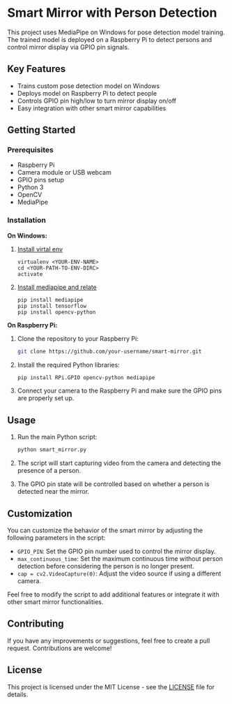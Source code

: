 # Smart Mirror with Person Detection

This project uses MediaPipe on Windows for pose detection model training. The trained model is deployed on a Raspberry Pi to detect persons and control mirror display via GPIO pin signals.

## Key Features

- Trains custom pose detection model on Windows 
- Deploys model on Raspberry Pi to detect people  
- Controls GPIO pin high/low to turn mirror display on/off
- Easy integration with other smart mirror capabilities

## Getting Started

### Prerequisites

- Raspberry Pi
- Camera module or USB webcam
- GPIO pins setup
- Python 3
- OpenCV 
- MediaPipe
### Installation

**On Windows:**

1. [Install virtal env](https://simplelearn.tw/python-virtualenv/)
   ```
   virtualenv <YOUR-ENV-NAME>
   cd <YOUR-PATH-TO-ENV-DIRC>
   activate
   ```

2. [Install mediapipe and relate](https://ithelp.ithome.com.tw/articles/10297967)
   ```
   pip install mediapipe
   pip install tensorflow
   pip install opencv-python
   ```

**On Raspberry Pi:**  

1. Clone the repository to your Raspberry Pi:

   ```bash
   git clone https://github.com/your-username/smart-mirror.git
   ```

2. Install the required Python libraries:

   ```bash
   pip install RPi.GPIO opencv-python mediapipe
   ```

3. Connect your camera to the Raspberry Pi and make sure the GPIO pins are properly set up.



## Usage

1. Run the main Python script:

   ```bash
   python smart_mirror.py
   ```

2. The script will start capturing video from the camera and detecting the presence of a person.

3. The GPIO pin state will be controlled based on whether a person is detected near the mirror.

## Customization

You can customize the behavior of the smart mirror by adjusting the following parameters in the script:

- `GPIO_PIN`: Set the GPIO pin number used to control the mirror display.
- `max_continuous_time`: Set the maximum continuous time without person detection before considering the person is no longer present.
- `cap = cv2.VideoCapture(0)`: Adjust the video source if using a different camera.

Feel free to modify the script to add additional features or integrate it with other smart mirror functionalities.

## Contributing

If you have any improvements or suggestions, feel free to create a pull request. Contributions are welcome!

## License

This project is licensed under the MIT License - see the [LICENSE](LICENSE) file for details.



